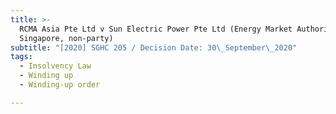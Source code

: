 ```yaml
---
title: >-
  RCMA Asia Pte Ltd v Sun Electric Power Pte Ltd (Energy Market Authority of
  Singapore, non-party)
subtitle: "[2020] SGHC 205 / Decision Date: 30\_September\_2020"
tags:
  - Insolvency Law
  - Winding up
  - Winding-up order

---
```

